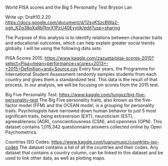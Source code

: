 World PISA scores and the Big 5 Personality Test
Bryson Lan

Write up: 
Draft10.2.20
https://docs.google.com/document/d/12syKSzcBWa2-ogh_KZg38pXxRbTtnrX1PzU40Eyytjk/edit?usp=sharing

The Purpose of this analysis is to identify relations between character traits and educational outcomes, which can help explain greater social trends globally. I will be using the following data sets: 

PISA Scores 2015: https://www.kaggle.com/zazueta/pisa-scores-2015?select=Pisa+mean+performance+scores+2013+-+2015+Definition+and+Source.csv
	Every four years, the Programme for International Student Assessment randomly samples students from each country and gives them a standardized test. This data is the result of that process. In our analysis, we will be focusing on scores from the 2015 test.
  
Big Five Personality Test: https://www.kaggle.com/tunguz/big-five-personality-test
	The Big Five personality traits, also known as the five-factor model (FFM) and the OCEAN model, is a grouping for personality traits. Psychologists have narrowed down human behavior to just 5 most significant traits, being extraversion (EXT), neuroticism (EST), agreeableness (AGR), conscientiousness (CSN), and openness (OPN). This dataset contains 1,015,342 questionnaire answers collected online by Open Psychometrics. 
  
Countries ISO Codes: https://www.kaggle.com/juanumusic/countries-iso-codes
	The dataset contains a list of all the countries and their codes. Any dataset that contains a country column, can be linked to this dataset and be used to link other data, as well as plotting maps. 

